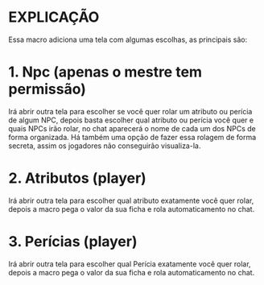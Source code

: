 # EXPLICAÇÃO

Essa macro adiciona uma tela com algumas escolhas, as principais são:

# 1. Npc (apenas o mestre tem permissão)

Irá abrir outra tela para escolher se você quer rolar um atributo ou perícia de algum NPC, depois basta escolher qual atributo ou perícia você quer e quais NPCs irão rolar, no chat aparecerá o nome de cada um dos NPCs de forma organizada.
Há também uma opção de fazer essa rolagem de forma secreta, assim os jogadores não conseguirão visualiza-la.

# 2. Atributos (player)

Irá abrir outra tela para escolher qual atributo exatamente você quer rolar, depois a macro pega o valor da sua ficha e rola automaticamento no chat.

# 3. Perícias (player)

Irá abrir outra tela para escolher qual Perícia exatamente você quer rolar, depois a macro pega o valor da sua ficha e rola automaticamento no chat.

